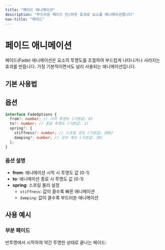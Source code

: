 ```yaml
---
title: "페이드 애니메이션"
description: "부드러운 페이드 인/아웃 효과로 요소를 애니메이션합니다"
nav-title: "페이드"
---
```


# 페이드 애니메이션

페이드(Fade) 애니메이션은 요소의 투명도를 조절하여 부드럽게 나타나거나 사라지는 효과를 만듭니다. 가장 기본적이면서도 널리 사용되는 애니메이션입니다.

## 기본 사용법

<FadeBasic />

## 옵션

```typescript
interface FadeOptions {
  from?: number; // 시작 투명도 (기본값: 0)
  to?: number; // 종료 투명도 (기본값: 1)
  spring?: {
    stiffness?: number; // 스프링 강도 (기본값: 300)
    damping?: number; // 감쇠 계수 (기본값: 30)
  };
}
```

### 옵션 설명

- **from**: 애니메이션 시작 시 투명도 값 (0-1)
- **to**: 애니메이션 종료 시 투명도 값 (0-1)
- **spring**: 스프링 물리 설정
  - `stiffness`: 값이 클수록 빠른 애니메이션
  - `damping`: 값이 클수록 부드러운 애니메이션

## 사용 예시

### 부분 페이드

반투명에서 시작하여 약간 투명한 상태로 끝나는 페이드:
